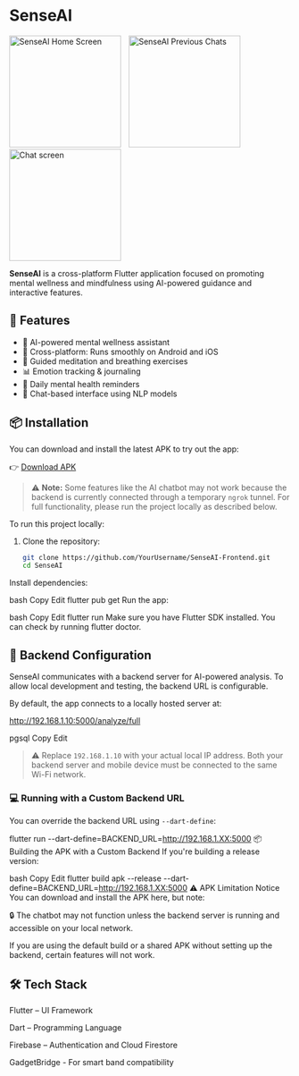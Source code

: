 # SenseAI
<p float="left">
  <img src="https://i.imgur.com/aCocyGt.png" alt="SenseAI Home Screen" width="200" style="margin-right:10px;"/>
  <img src="https://i.imgur.com/0eJo6ww.png" alt="SenseAI Previous Chats" width="200" style="margin-right:10px;"/>
  <img src="https://i.imgur.com/dLJe9rj.png" alt="Chat screen" width="200"/>
</p>




**SenseAI** is a cross-platform Flutter application focused on promoting mental wellness and mindfulness using AI-powered guidance and interactive features.

## 🌟 Features

- 🧠 AI-powered mental wellness assistant  
- 📱 Cross-platform: Runs smoothly on Android and iOS  
- 🧘 Guided meditation and breathing exercises  
- 📊 Emotion tracking & journaling  
- 🔔 Daily mental health reminders  
- 💬 Chat-based interface using NLP models  

## 📦 Installation

You can download and install the latest APK to try out the app:

👉 [Download APK](https://yourlink.com/senseai-latest.apk)

> ⚠️ **Note:** Some features like the AI chatbot may not work because the backend is currently connected through a temporary `ngrok` tunnel. For full functionality, please run the project locally as described below.


To run this project locally:

1. Clone the repository:
   ```bash
   git clone https://github.com/YourUsername/SenseAI-Frontend.git
   cd SenseAI
Install dependencies:

bash
Copy
Edit
flutter pub get
Run the app:

bash
Copy
Edit
flutter run
Make sure you have Flutter SDK installed. You can check by running flutter doctor.

## 🔧 Backend Configuration

SenseAI communicates with a backend server for AI-powered analysis. To allow local development and testing, the backend URL is configurable.

By default, the app connects to a locally hosted server at:

http://192.168.1.10:5000/analyze/full

pgsql
Copy
Edit

> ⚠️ Replace `192.168.1.10` with your actual local IP address. Both your backend server and mobile device must be connected to the same Wi-Fi network.

### 💻 Running with a Custom Backend URL

You can override the backend URL using `--dart-define`:

flutter run --dart-define=BACKEND_URL=http://192.168.1.XX:5000
📦 Building the APK with a Custom Backend
If you're building a release version:

bash
Copy
Edit
flutter build apk --release --dart-define=BACKEND_URL=http://192.168.1.XX:5000
⚠️ APK Limitation Notice
You can download and install the APK here, but note:

🔒 The chatbot may not function unless the backend server is running and accessible on your local network.

If you are using the default build or a shared APK without setting up the backend, certain features will not work.



## 🛠 Tech Stack
Flutter – UI Framework

Dart – Programming Language

Firebase – Authentication and Cloud Firestore

GadgetBridge - For smart band compatibility
